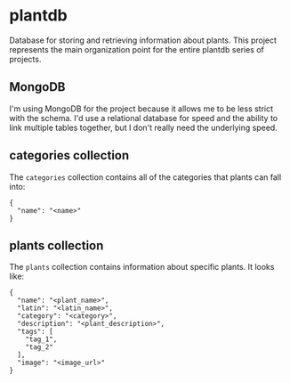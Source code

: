 # plantdb

Database for storing and retrieving information about plants. This project
represents the main organization point for the entire plantdb series of
projects.

## MongoDB

I'm using MongoDB for the project because it allows me to be less strict with
the schema. I'd use a relational database for speed and the ability to link
multiple tables together, but I don't really need the underlying speed.

## categories collection

The `categories` collection contains all of the categories that plants can fall into:

```
{
  "name": "<name>"
}
```

## plants collection

The `plants` collection contains information about specific plants. It looks like:

```
{
  "name": "<plant_name>",
  "latin": "<latin_name>",
  "category": "<category>",
  "description": "<plant_description>",
  "tags": [
    "tag_1",
    "tag_2"
  ],
  "image": "<image_url>"
}
```
